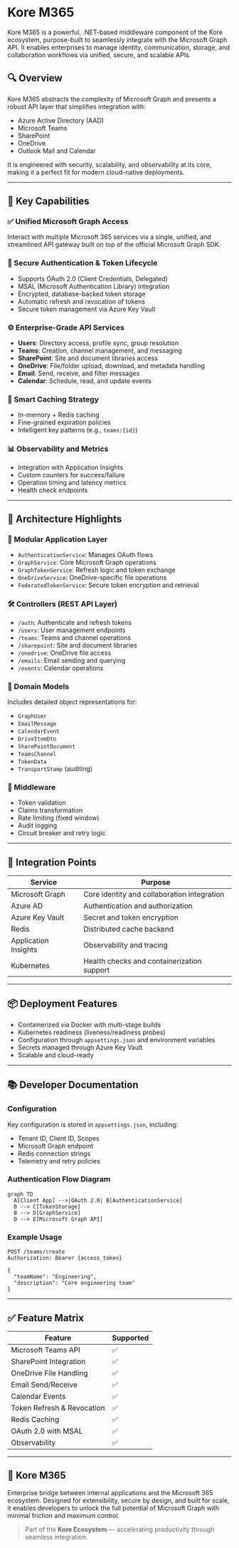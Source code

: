
# Kore M365

Kore M365 is a powerful, .NET-based middleware component of the Kore ecosystem, purpose-built to seamlessly integrate with the Microsoft Graph API. It enables enterprises to manage identity, communication, storage, and collaboration workflows via unified, secure, and scalable APIs.

## 🔍 Overview

Kore M365 abstracts the complexity of Microsoft Graph and presents a robust API layer that simplifies integration with:

- Azure Active Directory (AAD)
- Microsoft Teams
- SharePoint
- OneDrive
- Outlook Mail and Calendar

It is engineered with security, scalability, and observability at its core, making it a perfect fit for modern cloud-native deployments.

---

## 🚀 Key Capabilities

### ✅ Unified Microsoft Graph Access
Interact with multiple Microsoft 365 services via a single, unified, and streamlined API gateway built on top of the official Microsoft Graph SDK.

### 🔐 Secure Authentication & Token Lifecycle
- Supports OAuth 2.0 (Client Credentials, Delegated)
- MSAL (Microsoft Authentication Library) integration
- Encrypted, database-backed token storage
- Automatic refresh and revocation of tokens
- Secure token management via Azure Key Vault

### ⚙️ Enterprise-Grade API Services
- **Users**: Directory access, profile sync, group resolution
- **Teams**: Creation, channel management, and messaging
- **SharePoint**: Site and document libraries access
- **OneDrive**: File/folder upload, download, and metadata handling
- **Email**: Send, receive, and filter messages
- **Calendar**: Schedule, read, and update events

### 🧠 Smart Caching Strategy
- In-memory + Redis caching
- Fine-grained expiration policies
- Intelligent key patterns (e.g., `teams:{id}`)

### 📊 Observability and Metrics
- Integration with Application Insights
- Custom counters for success/failure
- Operation timing and latency metrics
- Health check endpoints

---

## 🧱 Architecture Highlights

### 🧩 Modular Application Layer
- `AuthenticationService`: Manages OAuth flows
- `GraphService`: Core Microsoft Graph operations
- `GraphTokenService`: Refresh logic and token exchange
- `OneDriveService`: OneDrive-specific file operations
- `FederatedTokenService`: Secure token encryption and retrieval

### 🛠 Controllers (REST API Layer)
- `/auth`: Authenticate and refresh tokens
- `/users`: User management endpoints
- `/teams`: Teams and channel operations
- `/sharepoint`: Site and document libraries
- `/onedrive`: OneDrive file access
- `/emails`: Email sending and querying
- `/events`: Calendar operations

### 📄 Domain Models
Includes detailed object representations for:
- `GraphUser`
- `EmailMessage`
- `CalendarEvent`
- `DriveItemDto`
- `SharePointDocument`
- `TeamsChannel`
- `TokenData`
- `TransportStamp` (auditing)

### 🧰 Middleware
- Token validation
- Claims transformation
- Rate limiting (fixed window)
- Audit logging
- Circuit breaker and retry logic

---

## 🔗 Integration Points

| Service          | Purpose                                       |
|------------------|-----------------------------------------------|
| Microsoft Graph  | Core identity and collaboration integration   |
| Azure AD         | Authentication and authorization              |
| Azure Key Vault  | Secret and token encryption                   |
| Redis            | Distributed cache backend                     |
| Application Insights | Observability and tracing               |
| Kubernetes       | Health checks and containerization support    |

---

## 📦 Deployment Features

- Containerized via Docker with multi-stage builds
- Kubernetes readiness (liveness/readiness probes)
- Configuration through `appsettings.json` and environment variables
- Secrets managed through Azure Key Vault
- Scalable and cloud-ready

---

## 📚 Developer Documentation

### Configuration
Key configuration is stored in `appsettings.json`, including:
- Tenant ID, Client ID, Scopes
- Microsoft Graph endpoint
- Redis connection strings
- Telemetry and retry policies

### Authentication Flow Diagram
```mermaid
graph TD
  A[Client App] -->|OAuth 2.0| B[AuthenticationService]
  B --> C[TokenStorage]
  B --> D[GraphService]
  D --> E[Microsoft Graph API]
```

### Example Usage
```http
POST /teams/create
Authorization: Bearer {access_token}

{
  "teamName": "Engineering",
  "description": "Core engineering team"
}
```

---

## ✅ Feature Matrix

| Feature                  | Supported |
|--------------------------|-----------|
| Microsoft Teams API      | ✅        |
| SharePoint Integration   | ✅        |
| OneDrive File Handling   | ✅        |
| Email Send/Receive       | ✅        |
| Calendar Events          | ✅        |
| Token Refresh & Revocation | ✅      |
| Redis Caching            | ✅        |
| OAuth 2.0 with MSAL      | ✅        |
| Observability            | ✅        |

---

## 📌 Kore M365

Enterprise bridge between internal applications and the Microsoft 365 ecosystem. Designed for extensibility, secure by design, and built for scale, it enables developers to unlock the full potential of Microsoft Graph with minimal friction and maximum control.

> Part of the **Kore Ecosystem** — accelerating productivity through seamless integration.